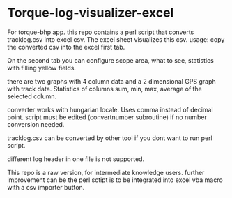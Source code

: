 # Torque-log-visualizer-excel
For torque-bhp app. this repo contains a perl script that converts tracklog.csv into excel csv.
The excel sheet visualizes this csv.
usage:
copy the converted csv into the excel first tab.

On the second tab you can configure scope area, what to see, statistics
with filling yellow fields.

there are two graphs with 4 column data
and a 2 dimensional GPS graph with track data.
Statistics of columns sum, min, max, average of the selected column.

converter works with hungarian locale. Uses comma instead of decimal point.
script must be edited (convertnumber subroutine) if no number conversion needed.

tracklog.csv can be converted by other tool if you dont want to run perl script.

different log header in one file is not supported.

This repo is a raw version, for intermediate knowledge users.
further improvement can be the perl sctipt is to be integrated into excel vba macro
with a csv importer button.



